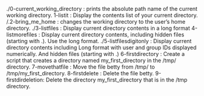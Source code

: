 ./0-current_working_directory : prints the absolute path name of the current working directory.
1-listit : Display the contents list of your current directory.
/.2-bring_me_home : changes the working directory to the user’s home directory.
./3-listfiles : Display current directory contents in a long format
4-listmorefiles : Display current directory contents, including hidden files (starting with .). Use the long format.
./5-listfilesdigitonly : Display current directory contents including Long format with user and group IDs displayed numerically. And hidden files (starting with .)
6-firstdirectory : Create a script that creates a directory named my_first_directory in the /tmp/ directory.
7-movethatfile : Move the file betty from /tmp/ to /tmp/my_first_directory.
8-firstdelete : Delete the file betty.
9-firstdirdeletion: Delete the directory my_first_directory that is in the /tmp directory.
